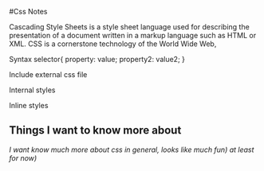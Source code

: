 #Css Notes 

Cascading Style Sheets is a style sheet language used 
for describing the presentation of a document written in 
a markup language such as HTML or XML. CSS is a cornerstone 
technology of the World Wide Web,

Syntax
selector{
property: value;
property2: value2;
}

Include external css file
<link rel="stylesheet" type="text/css" href="/style.css" />

Internal styles
<style type="text/css">
div { color: #444;}
</style>

Inline styles
<tag style="property: value"> </tag>

## Things I want to know more about
*I want know much more about css in general, looks like much fun) at least for now)*
